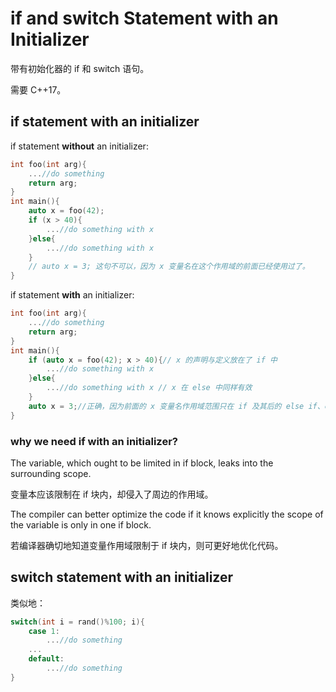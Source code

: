 # if and switch Statement with an Initializer

带有初始化器的 if 和 switch 语句。

需要 C++17。

## if statement with an initializer

if statement **without** an initializer:

~~~C++
int foo(int arg){
	...//do something
    return arg;
}
int main(){
    auto x = foo(42);
    if (x > 40){
		...//do something with x
    }else{
		...//do something with x
    }
    // auto x = 3; 这句不可以，因为 x 变量名在这个作用域的前面已经使用过了。
}
~~~

if statement **with** an initializer:

~~~C++
int foo(int arg){
	...//do something
    return arg;
}
int main(){
    if (auto x = foo(42); x > 40){// x 的声明与定义放在了 if 中
		...//do something with x
    }else{
		...//do something with x // x 在 else 中同样有效
    }
    auto x = 3;//正确，因为前面的 x 变量名作用域范围只在 if 及其后的 else if、else 的作用域里
}
~~~

### why we need if with an initializer?

The variable, which ought to be limited in if block, leaks into the surrounding scope.

变量本应该限制在 if 块内，却侵入了周边的作用域。

The compiler can better optimize the code if it knows explicitly the scope of the variable is only in one if block. 

若编译器确切地知道变量作用域限制于 if 块内，则可更好地优化代码。

## switch statement with an initializer

类似地：

~~~C++
switch(int i = rand()%100; i){
    case 1:
        ...//do something
	...
	default:
        ...//do something  
}
~~~

